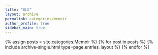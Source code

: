 ```yaml
---
title: "회고"
layout: archive
permalink: categories/memoir
author_profile: true
sidebar_main: true
---
```



{% assign posts = site.categories.Memoir %}
{% for post in posts %} {% include archive-single.html type=page.entries_layout %} {% endfor %}